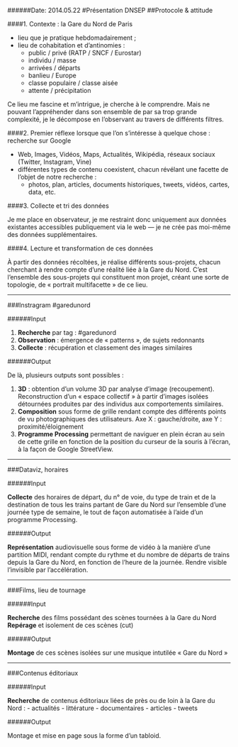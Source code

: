 ######Date: 2014.05.22
#Présentation DNSEP
##Protocole & attitude

####1. Contexte : la Gare du Nord de Paris

* lieu que je pratique hebdomadairement ;
* lieu de cohabitation et d’antinomies :
	* public / privé (RATP / SNCF / Eurostar)
	* individu / masse
	* arrivées / départs
	* banlieu / Europe
	* classe populaire / classe aisée
	* attente / précipitation

Ce lieu me fascine et m’intrigue, je cherche à le comprendre. Mais ne pouvant l’appréhender dans son ensemble de par sa trop grande complexité, je le décompose en l’observant au travers de différents filtres.


####2. Premier réflexe lorsque que l’on s’intéresse à quelque chose : recherche sur Google

* Web, Images, Vidéos, Maps, Actualités, Wikipédia, réseaux sociaux (Twitter, Instagram, Vine)
* différentes types de contenu coexistent, chacun révélant une facette de l’objet de notre recherche :
	* photos, plan, articles, documents historiques, tweets, vidéos, cartes, data, etc.
		

####3. Collecte et tri des données

Je me place en observateur, je me restraint donc uniquement aux données existantes accessibles publiquement via le web — je ne crée pas moi-même des données supplémentaires.


####4. Lecture et transformation de ces données

À partir des données récoltées, je réalise différents sous-projets, chacun cherchant à rendre compte d’une réalité liée à la Gare du Nord.
C’est l’ensemble des sous-projets qui constituent mon projet, créant une sorte de topologie, de « portrait multifacette » de ce lieu.

---

###Instragram #garedunord

######Input

1. **Recherche** par tag : #garedunord
2. **Observation** : émergence de « patterns », de sujets redonnants
3. **Collecte** : récupération et classement des images similaires

######Output

De là, plusieurs outputs sont possibles :

1. **3D** : obtention d’un volume 3D par analyse d’image (recoupement). Reconstruction d’un « espace collectif » à partir d’images isolées détournées produites par des individus aux comportements similaires.
2. **Composition** sous forme de grille rendant compte des différents points de vu photographiques des utilisateurs. Axe X : gauche/droite, axe Y : proximité/éloignement
3. **Programme Processing** permettant de naviguer en plein écran au sein de cette grille en fonction de la position du curseur de la souris à l’écran, à la façon de Google StreetView.

---

###Dataviz, horaires

######Input

**Collecte** des horaires de départ, du n° de voie, du type de train et de la destination de tous les trains partant de Gare du Nord sur l’ensemble d’une journée type de semaine, le tout de façon automatisée à l’aide d’un programme Processing.

######Output

**Représentation** audiovisuelle sous forme de vidéo à la manière d’une partition MIDI, rendant compte du rythme et du nombre de départs de trains depuis la Gare du Nord, en fonction de l’heure de la journée. Rendre visible l’invisible par l’accélération.

---

###Films, lieu de tournage

######Input

**Recherche** des films possédant des scènes tournées à la Gare du Nord
**Repérage** et isolement de ces scènes (cut)

######Output

**Montage** de ces scènes isolées sur une musique intutilée « Gare du Nord »

---

###Contenus éditoriaux

######Input

**Recherche** de contenus éditoriaux liées de près ou de loin à la Gare du Nord :
	- actualités
	- littérature
	- documentaires
	- articles
	- tweets

######Output

Montage et mise en page sous la forme d’un tabloid.
